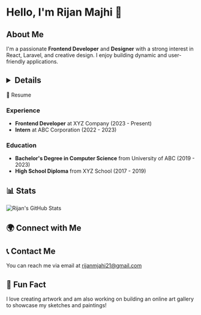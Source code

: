 # Hello, I'm Rijan Majhi 👋

## About Me
I'm a passionate **Frontend Developer** and **Designer** with a strong interest in React, Laravel, and creative design. I enjoy building dynamic and user-friendly applications.

## <details>
  <summary>📜 Resume</summary>
  
  ### Experience
  - **Frontend Developer** at XYZ Company (2023 - Present)
  - **Intern** at ABC Corporation (2022 - 2023)

  ### Education
  - **Bachelor's Degree in Computer Science** from University of ABC (2019 - 2023)
  - **High School Diploma** from XYZ School (2017 - 2019)

</details>

## 📊 Stats
![Rijan's GitHub Stats](https://github-readme-stats.vercel.app/api?username=rijanmajhi21&show_icons=true&theme=radical)

## 🌍 Connect with Me

## 📞 Contact Me
You can reach me via email at rijanmjahi21@gmail.com

## 📝 Fun Fact
I love creating artwork and am also working on building an online art gallery to showcase my sketches and paintings!
